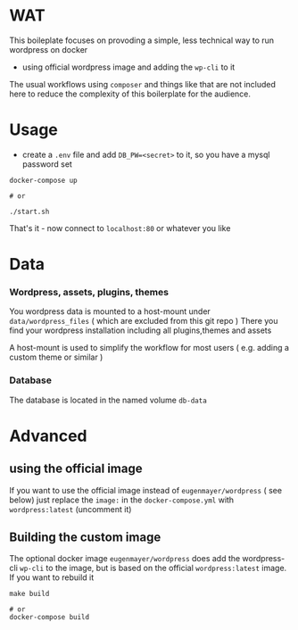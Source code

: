 # WAT

This boileplate focuses on provoding a simple, less technical way to run wordpress on docker

 - using official wordpress image and adding the `wp-cli` to it

The usual workflows using `composer` and things like that are not included here to reduce the complexity of this
boilerplate for the audience.

# Usage

- create a `.env` file and add `DB_PW=<secret>` to it, so you have a mysql password set

```
docker-compose up

# or

./start.sh
```

That's it - now connect to `localhost:80` or whatever you like

# Data

### Wordpress, assets, plugins, themes
You wordpress data is mounted to a host-mount under `data/wordpress_files` ( which are excluded from this git repo )
There you find your wordpress installation including all plugins,themes and assets

A host-mount is used to simplify the workflow for most users ( e.g. adding a custom theme or similar )

### Database
The database is located in the named volume `db-data`

# Advanced

## using the official image

If you want to use the official image instead of `eugenmayer/wordpress` ( see below) just replace the `image:` in the 
`docker-compose.yml` with `wordpress:latest` (uncomment it)
## Building the custom image

The optional docker image `eugenmayer/wordpress` does add the wordpress-cli `wp-cli` to the image, but is based on the
official `wordpress:latest` image. If you want to rebuild it

```
make build

# or
docker-compose build
```

